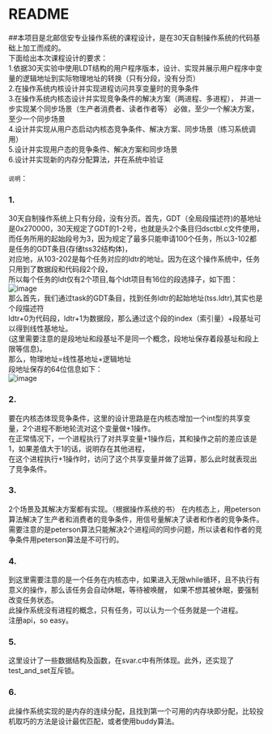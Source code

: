 # README
##本项目是北邮信安专业操作系统的课程设计，是在30天自制操作系统的代码基础上加工而成的。<br/> 
下面给出本次课程设计的要求：<br/> 
1.依据30天实验中使用LDT结构的用户程序版本，设计、实现并展示用户程序中变量的逻辑地址到实际物理地址的转换（只有分段，没有分页）<br/> 
2.在操作系统内核设计并实现进程访问共享变量时的竞争条件<br/> 
3.在操作系统内核态设计并实现竞争条件的解决方案（两进程、多进程），
并进一步实现某个同步场景（生产者消费者、读者作者等） 必做，至少一个解决方案，至少一个同步场景<br/> 
4.设计并实现从用户态启动内核态竞争条件、解决方案、同步场景（练习系统调用）<br/> 
5.设计并实现用户态的竞争条件、解决方案和同步场景<br/> 
6.设计并实现新的内存分配算法，并在系统中验证<br/> 
<br/> 
`说明`：<br/> 
### 1.<br/> 
30天自制操作系统上只有分段，没有分页。首先，GDT（全局段描述符)的基地址是0x270000，30天规定了GDT的1-2号，也就是头2个条目归dsctbl.c文件使用，<br/> 
而任务所用的起始段号为3，因为规定了最多只能申请100个任务，所以3-102都是任务的GDT条目(存储tss32结构体)，<br/> 
对应地，从103-202是每个任务对应的ldtr的地址。因为在这个操作系统中，任务只用到了数据段和代码段2个段，<br/> 
所以每个任务的ldt仅有2个项目,每个ldt项目有16位的段选择子，如下图：<br/> 
![image](https://github.com/willinin/30days-os/blob/master/picture/selector.png)<br/> 
那么首先，我们通过task的GDT条目，找到任务ldtr的起始地址(tss.ldtr),其实也是个段描述符<br/>
ldtr+0为代码段，ldtr+1为数据段，那么通过这个段的index（索引量）+段基址可以得到线性基地址。<br/>
(这里需要注意的是段地址和段基址不是同一个概念，段地址保存着段基址和段上限等信息)。<br/>
那么，物理地址=线性基地址+逻辑地址<br/>
段地址保存的64位信息如下：<br/>
![image](https://github.com/willinin/30days-os/blob/master/picture/1.png)<br/> 
### 2.<br/> 
要在内核态体现竞争条件，这里的设计思路是在内核态增加一个int型的共享变量，2个进程不断地轮流对这个变量做+1操作。<br/> 
在正常情况下，一个进程执行了对共享变量+1操作后，其和操作之前的差应该是1，如果差值大于1的话，说明存在其他进程，<br/> 
在这个进程执行+1操作时，访问了这个共享变量并做了运算，那么此时就表现出了竞争条件。<br/> 
### 3.<br/> 
2个场景及其解决方案都有实现。（根据操作系统的书）
在内核态上，用peterson算法解决了生产者和消费者的竞争条件，用信号量解决了读者和作者的竞争条件。<br/> 
需要注意的是peterson算法只能解决2个进程间的同步问题，所以读者和作者的竞争条件用peterson算法是不可行的。<br/> 
### 4.<br/>
到这里需要注意的是一个任务在内核态中，如果进入无限while循环，且不执行有意义的操作，那么该任务会自动休眠，等待被唤醒，
如果不想其被休眠，要强制改变任务状态。<br/> 
此操作系统没有进程的概念，只有任务，可以认为一个任务就是一个进程。<br/> 
注册api，so easy。<br/> 
### 5.<br/> 
这里设计了一些数据结构及函数，在svar.c中有所体现。此外，还实现了test_and_set互斥锁。<br/> 
### 6.<br/> 
此操作系统实现的是内存的连续分配，且找到第一个可用的内存块即分配，比较投机取巧的方法是设计最优匹配，或者使用buddy算法。
